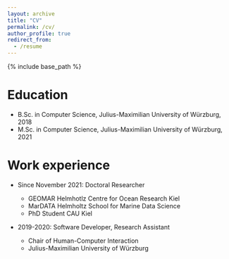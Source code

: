 ```yaml
---
layout: archive
title: "CV"
permalink: /cv/
author_profile: true
redirect_from:
  - /resume
---
```


{% include base_path %}

Education
======
* B.Sc. in Computer Science, Julius-Maximilian University of Würzburg, 2018
* M.Sc. in Computer Science, Julius-Maximilian University of Würzburg, 2021 

Work experience
======
* Since November 2021: Doctoral Researcher
  * GEOMAR Helmhotlz Centre for Ocean Research Kiel
  * MarDATA Helmholtz School for Marine Data Science
  * PhD Student CAU Kiel

* 2019-2020: Software Developer, Research Assistant
  * Chair of Human-Computer Interaction
  * Julius-Maximilian University of Würzburg
  
<!-- Publications
======
  <ul>{% for post in site.publications %}
    {% include archive-single-cv.html %}
  {% endfor %}</ul> -->
  
<!-- Talks
======
  <ul>{% for post in site.talks %}
    {% include archive-single-talk-cv.html %}
  {% endfor %}</ul>
  
Teaching
======
  <ul>{% for post in site.teaching %}
    {% include archive-single-cv.html %}
  {% endfor %}</ul>
  
Service and leadership
======
* Currently signed in to 43 different slack teams -->
